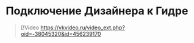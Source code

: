 # Подключение Дизайнера к Гидре

> [!Video https://vkvideo.ru/video_ext.php?oid=-38045320&id=456239170
